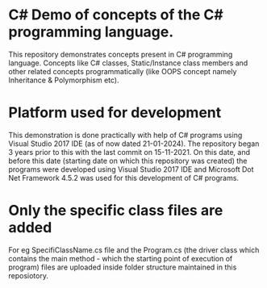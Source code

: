 # C# Demo of concepts of the C# programming language.
This repository demonstrates concepts present in C# programming language. Concepts like C# classes, Static/Instance class members and other related concepts programmatically (like OOPS concept namely Inheritance & Polymorphism etc).

# Platform used for development
This demonstration is done practically with help of C# programs using Visual Studio 2017 IDE (as of now dated 21-01-2024). The repository began 3 years prior to this with the last commit on 15-11-2021. On this date, and before this date (starting date on which this repository was created) the programs were developed using Visual Studio 2017 IDE and Microsoft Dot Net Framework 4.5.2 was used for this development of C# programs.

# Only the specific class files are added
For eg SpecifiClassName.cs file and the Program.cs (the driver class which contains the main method - which the starting point of execution of program) files are uploaded inside folder structure maintained in this reposiotory.

